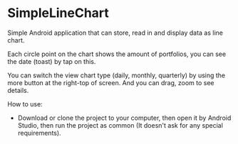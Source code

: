 # SimpleLineChart
Simple Android application that can store, read in and display data as line chart.

Each circle point on the chart shows the amount of portfolios, you can see the date (toast) by tap on this.

You can switch the view chart type (daily, monthly, quarterly) by using the more button at the right-top of screen. And you can drag, zoom to see details.

How to use:
 - Download or clone the project to your computer, then open it by Android Studio, then run the project as common (It doesn't ask for any special requirements).
 

